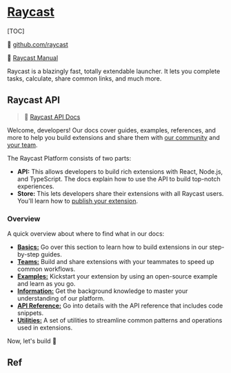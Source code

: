 # [Raycast](https://www.raycast.com)

[TOC]



:link: [github.com/raycast](https://github.com/raycast)

:green_book: [Raycast Manual](https://manual.raycast.com)



Raycast is a blazingly fast, totally extendable launcher. It lets you complete tasks, calculate, share common links, and much more.



## Raycast API

> :link: [Raycast API Docs](https://developers.raycast.com)

Welcome, developers! Our docs cover guides, examples, references, and more to help you build extensions and share them with [our community](https://raycast.com/community) and [your team]().

The Raycast Platform consists of two parts:

- **API:** This allows developers to build rich extensions with React, Node.js, and TypeScript. The docs explain how to use the API to build top-notch experiences.
- **Store:** This lets developers share their extensions with all Raycast users. You'll learn how to [publish your extension]().

### Overview

A quick overview about where to find what in our docs:

- [**Basics:**]() Go over this section to learn how to build extensions in our step-by-step guides.
- [**Teams:**]() Build and share extensions with your teammates to speed up common workflows.
- [**Examples:**]() Kickstart your extension by using an open-source example and learn as you go.
- [**Information:**]() Get the background knowledge to master your understanding of our platform.
- [**API Reference:**]() Go into details with the API reference that includes code snippets.
- [**Utilities:**]() A set of utilities to streamline common patterns and operations used in extensions.

Now, let's build 💪



## Ref

[快捷启动器中的「潜力股」，它想成为你的 Mac 默认搜索工具：Raycast]: https://sspai.com/post/63521
